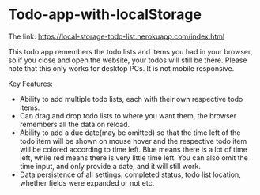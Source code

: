 # Todo-app-with-localStorage

The link: https://local-storage-todo-list.herokuapp.com/index.html

This todo app remembers the todo lists and items you had in your browser, so if you close and open the website, your todos will still be there.
Please note that this only works for desktop PCs. It is not mobile responsive.

Key Features:
- Ability to add multiple todo lists, each with their own respective todo items.
- Can drag and drop todo lists to where you want them, the browser remembers all the data on reload.
- Ability to add a due date(may be omitted) so that the time left of the todo item will be shown on mouse hover
  and the respective todo item will be colored according to time left. Blue means there is a lot of time left,
  while red means there is very little time left. You can also omit the time input, and only provide a date, and
  it will still work.
- Data persistence of all settings: completed status, todo list location, whether fields were expanded or not etc.
